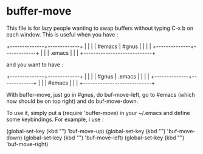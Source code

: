 buffer-move
===========

This file is for lazy people wanting to swap buffers without
typing C-x b on each window. This is useful when you have :

+--------------+-------------+
|              |             |
|    #emacs    |    #gnus    |
|              |             |
+--------------+-------------+
|                            |
|           .emacs           |
|                            |
+----------------------------+

and you want to have :

+--------------+-------------+
|              |             |
|    #gnus     |   .emacs    |
|              |             |
+--------------+-------------+
|                            |
|           #emacs           |
|                            |
+----------------------------+

With buffer-move, just go in #gnus, do buf-move-left, go to #emacs
(which now should be on top right) and do buf-move-down.

To use it, simply put a (require 'buffer-move) in your ~/.emacs and
define some keybindings. For example, i use :

(global-set-key (kbd "<C-S-up>")     'buf-move-up)
(global-set-key (kbd "<C-S-down>")   'buf-move-down)
(global-set-key (kbd "<C-S-left>")   'buf-move-left)
(global-set-key (kbd "<C-S-right>")  'buf-move-right)
